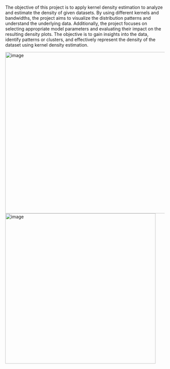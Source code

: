 The objective of this project is to apply kernel density estimation to analyze and estimate the density of given datasets. By using different kernels and bandwidths, the project aims to visualize the distribution patterns and understand the underlying data. Additionally, the project focuses on selecting appropriate model parameters and evaluating their impact on the resulting density plots. The objective is to gain insights into the data, identify patterns or clusters, and effectively represent the density of the dataset using kernel density estimation.

<img width="510" alt="image" src="https://github.com/fafifah/MyProjects/assets/136669312/4c3fb088-e491-4cca-88a7-800ce3e4a930">
<img width="475" alt="image" src="https://github.com/fafifah/MyProjects/assets/136669312/a267cc2f-9318-4a41-8576-1a80c51a25cf">


